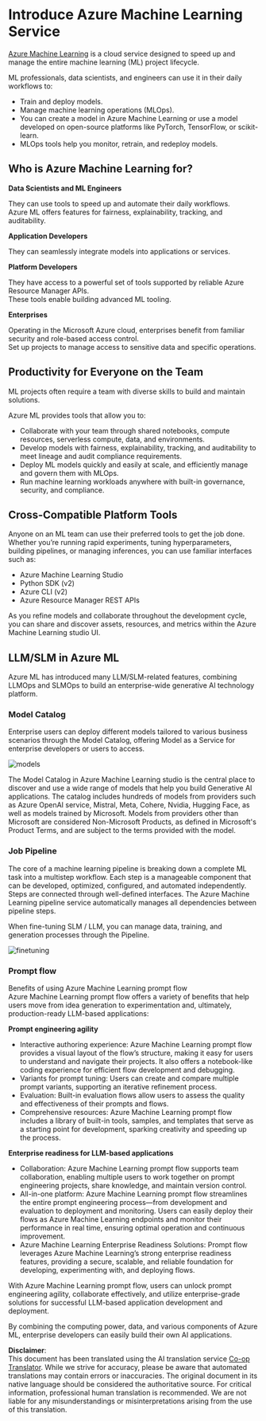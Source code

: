 <!--
CO_OP_TRANSLATOR_METADATA:
{
  "original_hash": "7fe541373802e33568e94e13226d463c",
  "translation_date": "2025-07-09T19:05:37+00:00",
  "source_file": "md/03.FineTuning/Introduce_AzureML.md",
  "language_code": "en"
}
-->
# **Introduce Azure Machine Learning Service**

[Azure Machine Learning](https://ml.azure.com?WT.mc_id=aiml-138114-kinfeylo) is a cloud service designed to speed up and manage the entire machine learning (ML) project lifecycle.

ML professionals, data scientists, and engineers can use it in their daily workflows to:

- Train and deploy models.
- Manage machine learning operations (MLOps).
- You can create a model in Azure Machine Learning or use a model developed on open-source platforms like PyTorch, TensorFlow, or scikit-learn.
- MLOps tools help you monitor, retrain, and redeploy models.

## Who is Azure Machine Learning for?

**Data Scientists and ML Engineers**

They can use tools to speed up and automate their daily workflows.  
Azure ML offers features for fairness, explainability, tracking, and auditability.

**Application Developers**

They can seamlessly integrate models into applications or services.

**Platform Developers**

They have access to a powerful set of tools supported by reliable Azure Resource Manager APIs.  
These tools enable building advanced ML tooling.

**Enterprises**

Operating in the Microsoft Azure cloud, enterprises benefit from familiar security and role-based access control.  
Set up projects to manage access to sensitive data and specific operations.

## Productivity for Everyone on the Team

ML projects often require a team with diverse skills to build and maintain solutions.

Azure ML provides tools that allow you to:  
- Collaborate with your team through shared notebooks, compute resources, serverless compute, data, and environments.  
- Develop models with fairness, explainability, tracking, and auditability to meet lineage and audit compliance requirements.  
- Deploy ML models quickly and easily at scale, and efficiently manage and govern them with MLOps.  
- Run machine learning workloads anywhere with built-in governance, security, and compliance.

## Cross-Compatible Platform Tools

Anyone on an ML team can use their preferred tools to get the job done.  
Whether you’re running rapid experiments, tuning hyperparameters, building pipelines, or managing inferences, you can use familiar interfaces such as:  
- Azure Machine Learning Studio  
- Python SDK (v2)  
- Azure CLI (v2)  
- Azure Resource Manager REST APIs

As you refine models and collaborate throughout the development cycle, you can share and discover assets, resources, and metrics within the Azure Machine Learning studio UI.

## **LLM/SLM in Azure ML**

Azure ML has introduced many LLM/SLM-related features, combining LLMOps and SLMOps to build an enterprise-wide generative AI technology platform.

### **Model Catalog**

Enterprise users can deploy different models tailored to various business scenarios through the Model Catalog, offering Model as a Service for enterprise developers or users to access.

![models](../../../../imgs/03/ft/models.png)

The Model Catalog in Azure Machine Learning studio is the central place to discover and use a wide range of models that help you build Generative AI applications. The catalog includes hundreds of models from providers such as Azure OpenAI service, Mistral, Meta, Cohere, Nvidia, Hugging Face, as well as models trained by Microsoft. Models from providers other than Microsoft are considered Non-Microsoft Products, as defined in Microsoft's Product Terms, and are subject to the terms provided with the model.

### **Job Pipeline**

The core of a machine learning pipeline is breaking down a complete ML task into a multistep workflow. Each step is a manageable component that can be developed, optimized, configured, and automated independently. Steps are connected through well-defined interfaces. The Azure Machine Learning pipeline service automatically manages all dependencies between pipeline steps.

When fine-tuning SLM / LLM, you can manage data, training, and generation processes through the Pipeline.

![finetuning](../../../../imgs/03/ft/finetuning.png)

### **Prompt flow**

Benefits of using Azure Machine Learning prompt flow  
Azure Machine Learning prompt flow offers a variety of benefits that help users move from idea generation to experimentation and, ultimately, production-ready LLM-based applications:

**Prompt engineering agility**

- Interactive authoring experience: Azure Machine Learning prompt flow provides a visual layout of the flow’s structure, making it easy for users to understand and navigate their projects. It also offers a notebook-like coding experience for efficient flow development and debugging.  
- Variants for prompt tuning: Users can create and compare multiple prompt variants, supporting an iterative refinement process.  
- Evaluation: Built-in evaluation flows allow users to assess the quality and effectiveness of their prompts and flows.  
- Comprehensive resources: Azure Machine Learning prompt flow includes a library of built-in tools, samples, and templates that serve as a starting point for development, sparking creativity and speeding up the process.

**Enterprise readiness for LLM-based applications**

- Collaboration: Azure Machine Learning prompt flow supports team collaboration, enabling multiple users to work together on prompt engineering projects, share knowledge, and maintain version control.  
- All-in-one platform: Azure Machine Learning prompt flow streamlines the entire prompt engineering process—from development and evaluation to deployment and monitoring. Users can easily deploy their flows as Azure Machine Learning endpoints and monitor their performance in real time, ensuring optimal operation and continuous improvement.  
- Azure Machine Learning Enterprise Readiness Solutions: Prompt flow leverages Azure Machine Learning’s strong enterprise readiness features, providing a secure, scalable, and reliable foundation for developing, experimenting with, and deploying flows.

With Azure Machine Learning prompt flow, users can unlock prompt engineering agility, collaborate effectively, and utilize enterprise-grade solutions for successful LLM-based application development and deployment.

By combining the computing power, data, and various components of Azure ML, enterprise developers can easily build their own AI applications.

**Disclaimer**:  
This document has been translated using the AI translation service [Co-op Translator](https://github.com/Azure/co-op-translator). While we strive for accuracy, please be aware that automated translations may contain errors or inaccuracies. The original document in its native language should be considered the authoritative source. For critical information, professional human translation is recommended. We are not liable for any misunderstandings or misinterpretations arising from the use of this translation.